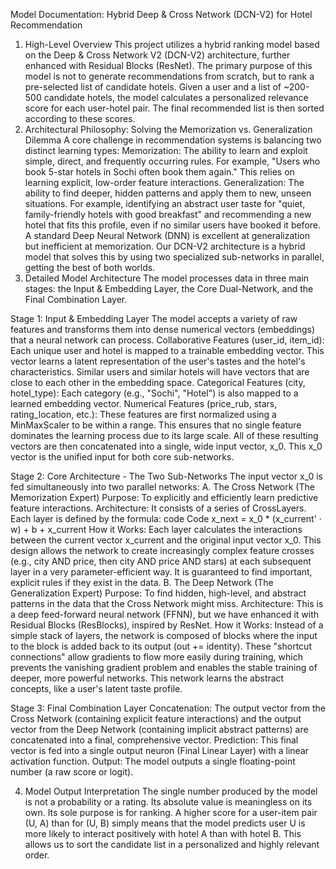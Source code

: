 Model Documentation: Hybrid Deep & Cross Network (DCN-V2) for Hotel Recommendation
1. High-Level Overview
This project utilizes a hybrid ranking model based on the Deep & Cross Network V2 (DCN-V2) architecture, further enhanced with Residual Blocks (ResNet).
The primary purpose of this model is not to generate recommendations from scratch, but to rank a pre-selected list of candidate hotels. Given a user and a list of ~200-500 candidate hotels, the model calculates a personalized relevance score for each user-hotel pair. The final recommended list is then sorted according to these scores.
2. Architectural Philosophy: Solving the Memorization vs. Generalization Dilemma
A core challenge in recommendation systems is balancing two distinct learning types:
Memorization: The ability to learn and exploit simple, direct, and frequently occurring rules. For example, "Users who book 5-star hotels in Sochi often book them again." This relies on learning explicit, low-order feature interactions.
Generalization: The ability to find deeper, hidden patterns and apply them to new, unseen situations. For example, identifying an abstract user taste for "quiet, family-friendly hotels with good breakfast" and recommending a new hotel that fits this profile, even if no similar users have booked it before.
A standard Deep Neural Network (DNN) is excellent at generalization but inefficient at memorization. Our DCN-V2 architecture is a hybrid model that solves this by using two specialized sub-networks in parallel, getting the best of both worlds.
3. Detailed Model Architecture
The model processes data in three main stages: the Input & Embedding Layer, the Core Dual-Network, and the Final Combination Layer.

Stage 1: Input & Embedding Layer
The model accepts a variety of raw features and transforms them into dense numerical vectors (embeddings) that a neural network can process.
Collaborative Features (user_id, item_id): Each unique user and hotel is mapped to a trainable embedding vector. This vector learns a latent representation of the user's tastes and the hotel's characteristics. Similar users and similar hotels will have vectors that are close to each other in the embedding space.
Categorical Features (city, hotel_type): Each category (e.g., "Sochi", "Hotel") is also mapped to a learned embedding vector.
Numerical Features (price_rub, stars, rating_location, etc.): These features are first normalized using a MinMaxScaler to be within a range. This ensures that no single feature dominates the learning process due to its large scale.
All of these resulting vectors are then concatenated into a single, wide input vector, x_0. This x_0 vector is the unified input for both core sub-networks.

Stage 2: Core Architecture - The Two Sub-Networks
The input vector x_0 is fed simultaneously into two parallel networks:
A. The Cross Network (The Memorization Expert)
Purpose: To explicitly and efficiently learn predictive feature interactions.
Architecture: It consists of a series of CrossLayers. Each layer is defined by the formula:
code
Code
x_next = x_0 * (x_current' · w) + b + x_current
How it Works: Each layer calculates the interactions between the current vector x_current and the original input vector x_0. This design allows the network to create increasingly complex feature crosses (e.g., city AND price, then city AND price AND stars) at each subsequent layer in a very parameter-efficient way. It is guaranteed to find important, explicit rules if they exist in the data.
B. The Deep Network (The Generalization Expert)
Purpose: To find hidden, high-level, and abstract patterns in the data that the Cross Network might miss.
Architecture: This is a deep feed-forward neural network (FFNN), but we have enhanced it with Residual Blocks (ResBlocks), inspired by ResNet.
How it Works: Instead of a simple stack of layers, the network is composed of blocks where the input to the block is added back to its output (out += identity). These "shortcut connections" allow gradients to flow more easily during training, which prevents the vanishing gradient problem and enables the stable training of deeper, more powerful networks. This network learns the abstract concepts, like a user's latent taste profile.

Stage 3: Final Combination Layer
Concatenation: The output vector from the Cross Network (containing explicit feature interactions) and the output vector from the Deep Network (containing implicit abstract patterns) are concatenated into a final, comprehensive vector.
Prediction: This final vector is fed into a single output neuron (Final Linear Layer) with a linear activation function.
Output: The model outputs a single floating-point number (a raw score or logit).

4. Model Output Interpretation
The single number produced by the model is not a probability or a rating. Its absolute value is meaningless on its own.
Its sole purpose is for ranking. A higher score for a user-item pair (U, A) than for (U, B) simply means that the model predicts user U is more likely to interact positively with hotel A than with hotel B. This allows us to sort the candidate list in a personalized and highly relevant order.

